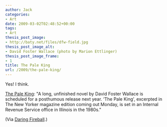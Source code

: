 ```yaml
---
author: Jack
categories:
- Art
date: 2009-03-02T02:48:52+00:00
tags:
- Art
thesis_post_image:
- http://baty.net/files/dfw-field.jpg
thesis_post_image_alt:
- David Foster Wallace (photo by Marion Ettlinger)
thesis_post_image_frame:
- 1
title: The Pale King
url: /2009/the-pale-king/
---
```


Yes! I think.

[The Pale King][1]: "A long, unfinished novel by David Foster Wallace is scheduled for a posthumous release next year. &#8216;The Pale King', excerpted in The New Yorker magazine edition coming out Monday, is set in an Internal Revenue Service office in Illinois in the 1980s."

(Via [Daring Fireball][2].)

 [1]: http://www.nytimes.com/aponline/2009/03/01/arts/AP-Books-Foster-Wallace.html
 [2]: http://daringfireball.net/